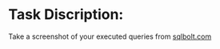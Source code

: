 # Task Discription:

Take a screenshot of your executed queries from  <a href="sqlbolt.com" target="_blank">sqlbolt.com</a> 
